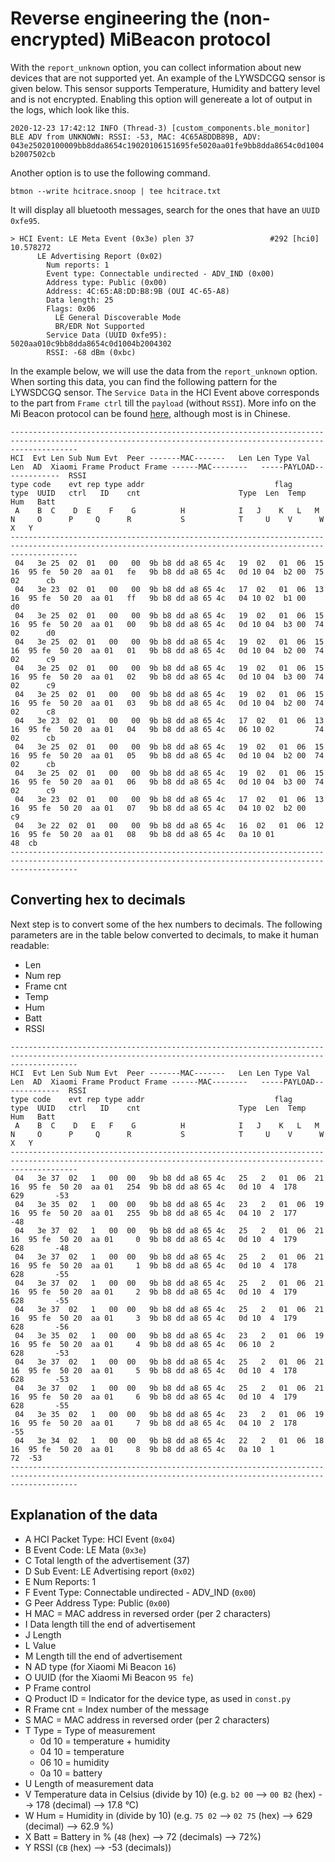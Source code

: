 # Reverse engineering the (non-encrypted) MiBeacon protocol 

With the `report_unknown` option, you can collect information about new devices that are not supported yet. An example of the LYWSDCGQ sensor is given below. This sensor supports Temperature, Humidity and battery level and is not encrypted. Enabling this option will genereate a lot of output in the logs, which look like this.

`2020-12-23 17:42:12 INFO (Thread-3) [custom_components.ble_monitor] BLE ADV from UNKNOWN: RSSI: -53, MAC: 4C65A8DDB89B, ADV: 043e25020100009bb8dda8654c19020106151695fe5020aa01fe9bb8dda8654c0d1004b2007502cb`

Another option is to use the following command. 

`btmon --write hcitrace.snoop | tee hcitrace.txt`

It will display all bluetooth messages, search for the ones that have an `UUID 0xfe95`. 

```
> HCI Event: LE Meta Event (0x3e) plen 37                 #292 [hci0] 10.578272
      LE Advertising Report (0x02)
        Num reports: 1
        Event type: Connectable undirected - ADV_IND (0x00)
        Address type: Public (0x00)
        Address: 4C:65:A8:DD:B8:9B (OUI 4C-65-A8)
        Data length: 25
        Flags: 0x06
          LE General Discoverable Mode
          BR/EDR Not Supported
        Service Data (UUID 0xfe95): 5020aa010c9bb8dda8654c0d1004b2004302
        RSSI: -68 dBm (0xbc)
```

In the example below, we will use the data from the `report_unknown` option. When sorting this data, you can find the following pattern for the LYWSDCGQ sensor. The `Service Data` in the HCI Event above corresponds to the part from `Frame ctrl` till the `payload` (without `RSSI`). More info on the Mi Beacon protocol can be found [here](https://cdn.cnbj0.fds.api.mi-img.com/miio.files/commonfile_pdf_f119c8464d43526b48fb453f19f30192.pdf), although most is in Chinese. 

```
-----------------------------------------------------------------------------------------------------------------------------------------------------------
HCI  Evt Len Sub Num Evt  Peer -------MAC-------   Len Len Type Val Len  AD  Xiaomi Frame Product Frame ------MAC--------   -----PAYLOAD-------------  RSSI
type code    evt rep type addr                             flag         type  UUID   ctrl   ID    cnt                      Type  Len  Temp   Hum   Batt
 A    B  C    D  E    F    G          H            I   J    K   L   M    N     O      P     Q      R           S            T     U    V      W     X   Y
-----------------------------------------------------------------------------------------------------------------------------------------------------------
 04   3e 25  02  01   00   00  9b b8 dd a8 65 4c   19  02   01  06  15   16  95 fe  50 20  aa 01   fe   9b b8 dd a8 65 4c   0d 10 04  b2 00  75 02      cb
 04   3e 23  02  01   00   00  9b b8 dd a8 65 4c   17  02   01  06  13   16  95 fe  50 20  aa 01   ff   9b b8 dd a8 65 4c   04 10 02  b1 00             d0
 04   3e 25  02  01   00   00  9b b8 dd a8 65 4c   19  02   01  06  15   16  95 fe  50 20  aa 01   00   9b b8 dd a8 65 4c   0d 10 04  b3 00  74 02      d0
 04   3e 25  02  01   00   00  9b b8 dd a8 65 4c   19  02   01  06  15   16  95 fe  50 20  aa 01   01   9b b8 dd a8 65 4c   0d 10 04  b2 00  74 02      c9
 04   3e 25  02  01   00   00  9b b8 dd a8 65 4c   19  02   01  06  15   16  95 fe  50 20  aa 01   02   9b b8 dd a8 65 4c   0d 10 04  b3 00  74 02      c9
 04   3e 25  02  01   00   00  9b b8 dd a8 65 4c   19  02   01  06  15   16  95 fe  50 20  aa 01   03   9b b8 dd a8 65 4c   0d 10 04  b2 00  74 02      c8
 04   3e 23  02  01   00   00  9b b8 dd a8 65 4c   17  02   01  06  13   16  95 fe  50 20  aa 01   04   9b b8 dd a8 65 4c   06 10 02         74 02      cb
 04   3e 25  02  01   00   00  9b b8 dd a8 65 4c   19  02   01  06  15   16  95 fe  50 20  aa 01   05   9b b8 dd a8 65 4c   0d 10 04  b2 00  74 02      cb
 04   3e 25  02  01   00   00  9b b8 dd a8 65 4c   19  02   01  06  15   16  95 fe  50 20  aa 01   06   9b b8 dd a8 65 4c   0d 10 04  b3 00  74 02      c9
 04   3e 23  02  01   00   00  9b b8 dd a8 65 4c   17  02   01  06  13   16  95 fe  50 20  aa 01   07   9b b8 dd a8 65 4c   04 10 02  b2 00             c9
 04   3e 22  02  01   00   00  9b b8 dd a8 65 4c   16  02   01  06  12   16  95 fe  50 20  aa 01   08   9b b8 dd a8 65 4c   0a 10 01                48  cb
-----------------------------------------------------------------------------------------------------------------------------------------------------------
```

## Converting hex to decimals
Next step is to convert some of the hex numbers to decimals. The following parameters are in the table below converted to decimals, to make it human readable:

- Len
- Num rep
- Frame cnt
- Temp
- Hum
- Batt
- RSSI

```
-----------------------------------------------------------------------------------------------------------------------------------------------------------
HCI  Evt Len Sub Num Evt  Peer -------MAC-------   Len Len Type Val Len  AD  Xiaomi Frame Product Frame ------MAC--------   -----PAYLOAD-------------  RSSI
type code    evt rep type addr                             flag         type  UUID   ctrl   ID    cnt                      Type  Len  Temp   Hum   Batt
 A    B  C    D   E   F    G          H            I   J    K   L   M    N     O      P     Q      R           S            T     U    V      W     X   Y
-----------------------------------------------------------------------------------------------------------------------------------------------------------
 04   3e 37  02   1   00  00   9b b8 dd a8 65 4c   25   2   01  06  21   16  95 fe  50 20  aa 01   254  9b b8 dd a8 65 4c   0d 10  4  178    629       -53
 04   3e 35  02   1   00  00   9b b8 dd a8 65 4c   23   2   01  06  19   16  95 fe  50 20  aa 01   255  9b b8 dd a8 65 4c   04 10  2  177              -48
 04   3e 37  02   1   00  00   9b b8 dd a8 65 4c   25   2   01  06  21   16  95 fe  50 20  aa 01     0  9b b8 dd a8 65 4c   0d 10  4  179    628       -48
 04   3e 37  02   1   00  00   9b b8 dd a8 65 4c   25   2   01  06  21   16  95 fe  50 20  aa 01     1  9b b8 dd a8 65 4c   0d 10  4  178    628       -55
 04   3e 37  02   1   00  00   9b b8 dd a8 65 4c   25   2   01  06  21   16  95 fe  50 20  aa 01     2  9b b8 dd a8 65 4c   0d 10  4  179    628       -55
 04   3e 37  02   1   00  00   9b b8 dd a8 65 4c   25   2   01  06  21   16  95 fe  50 20  aa 01     3  9b b8 dd a8 65 4c   0d 10  4  179    628       -56
 04   3e 35  02   1   00  00   9b b8 dd a8 65 4c   23   2   01  06  19   16  95 fe  50 20  aa 01     4  9b b8 dd a8 65 4c   06 10  2         628       -53
 04   3e 37  02   1   00  00   9b b8 dd a8 65 4c   25   2   01  06  21   16  95 fe  50 20  aa 01     5  9b b8 dd a8 65 4c   0d 10  4  178    628       -53
 04   3e 37  02   1   00  00   9b b8 dd a8 65 4c   25   2   01  06  21   16  95 fe  50 20  aa 01     6  9b b8 dd a8 65 4c   0d 10  4  179    628       -55
 04   3e 35  02   1   00  00   9b b8 dd a8 65 4c   23   2   01  06  19   16  95 fe  50 20  aa 01     7  9b b8 dd a8 65 4c   04 10  2  178              -55
 04   3e 34  02   1   00  00   9b b8 dd a8 65 4c   22   2   01  06  18   16  95 fe  50 20  aa 01     8  9b b8 dd a8 65 4c   0a 10  1               72  -53
-----------------------------------------------------------------------------------------------------------------------------------------------------------
```

## Explanation of the data

- A HCI Packet Type: HCI Event (`0x04`)
- B Event Code: LE Mata (`0x3e`)
- C Total length of the advertisement (37)
- D Sub Event: LE Advertising report (`0x02`)
- E Num Reports: 1
- F Event Type: Connectable undirected - ADV_IND (`0x00`)
- G Peer Address Type: Public (`0x00`)
- H MAC = MAC address in reversed order (per 2 characters)
- I Data length till the end of advertisement
- J Length 
- L Value
- M Length till the end of advertisement
- N AD type (for Xiaomi Mi Beacon `16`)
- O UUID (for the Xiaomi Mi Beacon `95 fe`)
- P Frame control
- Q Product ID = Indicator for the device type, as used in `const.py`
- R Frame cnt = Index number of the message
- S MAC = MAC address in reversed order (per 2 characters)
- T Type = Type of measurement
  - 0d 10 = temperature + humidity
  - 04 10 = temperature
  - 06 10 = humidity
  - 0a 10 = battery
- U Length of measurement data
- V Temperature data in Celsius (divide by 10) (e.g. `b2 00` --> `00 B2` (hex) --> 178 (decimal) --> 17.8 °C)
- W Hum = Humidity in (divide by 10) (e.g. `75 02` --> `02 75` (hex) --> 629 (decimal) --> 62.9 %)
- X Batt = Battery in % (`48` (hex) --> 72 (decimals) --> 72%)
- Y RSSI (`CB` (hex) --> -53 (decimals))
